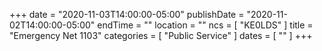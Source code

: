 +++
date = "2020-11-03T14:00:00-05:00"
publishDate = "2020-11-02T14:00:00-05:00"
endTime = ""
location = ""
ncs = [ "KE0LDS" ]
title = "Emergency Net 1103"
categories = [ "Public Service" ]
dates = [ "" ]
+++
